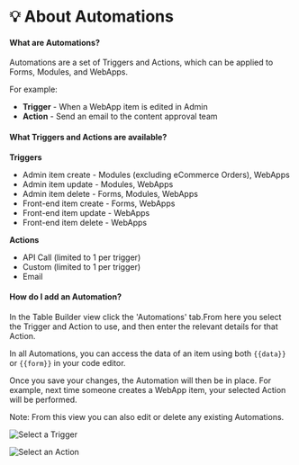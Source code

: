 # 💡 About Automations

#### What are Automations?

Automations are a set of Triggers and Actions, which can be applied to Forms, Modules, and WebApps.

For example:

* **Trigger** - When a WebApp item is edited in Admin
* **Action** - Send an email to the content approval team

#### What Triggers and Actions are available?

**Triggers**

* Admin item create - Modules (excluding eCommerce Orders), WebApps
* Admin item update - Modules, WebApps
* Admin item delete - Forms, Modules, WebApps
* Front-end item create - Forms, WebApps
* Front-end item update - WebApps
* Front-end item delete - WebApps

**Actions**

* API Call (limited to 1 per trigger)
* Custom (limited to 1 per trigger)
* Email

#### How do I add an Automation?

In the Table Builder view click the 'Automations' tab.From here you select the Trigger and Action to use, and then enter the relevant details for that Action.

In all Automations, you can access the data of an item using both `{{data}}` or `{{form}}` in your code editor.

Once you save your changes, the Automation will then be in place. For example, next time someone creates a WebApp item, your selected Action will be performed.

Note: From this view you can also edit or delete any existing Automations.

![Select a Trigger](https://d258lu9myqkejp.cloudfront.net/attachment\_images/9b9f0b6af72e75c44739eeaf48710178716f911a065df65d8930613d16a39ba6screenshot-2022-10-07-124810\_1rpm0c5.png)

![Select an Action](https://d258lu9myqkejp.cloudfront.net/attachment\_images/244a348b10909709dc374a1657d247850092b0b51bab5b69677106cb1ece721ascreenshot-2022-10-07-124814\_yw31s5.png)

&#x20;
